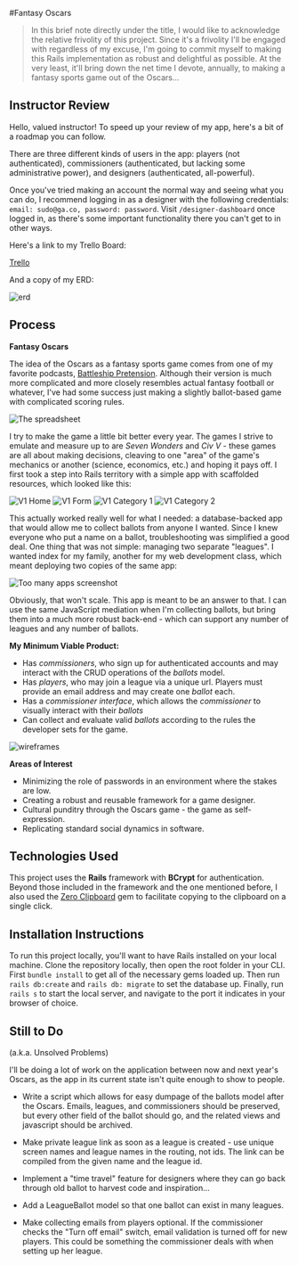 #Fantasy Oscars
>In this brief note directly under the title, I would like to acknowledge the relative frivolity of this project. Since it's a frivolity I'll be engaged with regardless of my excuse, I'm going to commit myself to making this Rails implementation as robust and delightful as possible. At the very least, it'll bring down the net time I devote, annually, to making a fantasy sports game out of the Oscars...

## Instructor Review

Hello, valued instructor! To speed up your review of my app, here's a bit of a roadmap you can follow.

There are three different kinds of users in the app: players (not authenticated), commissioners (authenticated, but lacking some administrative power), and designers (authenticated, all-powerful). 

Once you've tried making an account the normal way and seeing what you can do, I recommend logging in as a designer with the following credentials: `email: sudo@ga.co, password: password`. Visit `/designer-dashboard` once logged in, as there's some important functionality there you can't get to in other ways. 

Here's a link to my Trello Board:

[Trello](https://trello.com/b/imfbPujC/fantasy-oscars)

And a copy of my ERD:

![erd](readme_assets/erd.jpg)

## Process

**Fantasy Oscars**

The idea of the Oscars as a fantasy sports game comes from one of my favorite podcasts, [Battleship Pretension](http://battleshippretension.com/category/episode/). Although their version is much more complicated and more closely resembles actual fantasy football or whatever, I've had some success just making a slightly ballot-based game with complicated scoring rules.

![The spreadsheet](readme_assets/spreadsheet.jpg)

I try to make the game a little bit better every year. The games I strive to emulate and measure up to are *Seven Wonders* and *Civ V* - these games are all about making decisions, cleaving to one "area" of the game's mechanics or another (science, economics, etc.) and hoping it pays off. I first took a step into Rails territory with a simple app with scaffolded resources, which looked like this:

![V1 Home](readme_assets/index.jpg)
![V1 Form](readme_assets/ballot_form.jpg)
![V1 Category 1](readme_assets/category_1.jpg)
![V1 Category 2](readme_assets/category_2.jpg)

This actually worked really well for what I needed: a database-backed app that would allow me to collect ballots from anyone I wanted. Since I knew everyone who put a name on a ballot, troubleshooting was simplified a good deal. One thing that was not simple: managing two separate "leagues". I wanted index for my family, another for my web development class, which meant deploying two copies of the same app:

![Too many apps screenshot](readme_assets/too_many_apps.jpg)

Obviously, that won't scale. This app is meant to be an answer to that. I can use the same JavaScript mediation when I'm collecting ballots, but bring them into a much more robust back-end - which can support any number of leagues and any number of ballots.

**My Minimum Viable Product:**
* Has *commissioners*, who sign up for authenticated accounts and may interact with the CRUD operations of the *ballots* model. 
* Has *players*, who may join a league via a unique url. Players must provide an email address and may create one *ballot* each.
* Has a *commissioner interface*, which allows the *commissioner* to visually interact with their *ballots*
* Can collect and evaluate valid *ballots* according to the rules the developer sets for the game. 

![wireframes](readme_assets/wireframes.jpg)

**Areas of Interest**
* Minimizing the role of passwords in an environment where the stakes are low.
* Creating a robust and reusable framework for a game designer.
* Cultural punditry through the Oscars game - the game as self-expression.
* Replicating standard social dynamics in software.

## Technologies Used

This project uses the **Rails** framework with **BCrypt** for authentication. Beyond those included in the framework and the one mentioned before, I also used the [Zero Clipboard](https://github.com/zeroclipboard/zeroclipboard-rails) gem to facilitate copying to the clipboard on a single click.

## Installation Instructions

To run this project locally, you'll want to have Rails installed on your local machine. Clone the repository locally, then open the root folder in your CLI. First `bundle install` to get all of the necessary gems loaded up. Then run `rails db:create` and `rails db: migrate` to set the database up. Finally, run `rails s` to start the local server, and navigate to the port it indicates in your browser of choice.

## Still to Do

(a.k.a. Unsolved Problems)

I'll be doing a lot of work on the application between now and next year's Oscars, as the app in its current state isn't quite enough to show to people.

* Write a script which allows for easy dumpage of the ballots model after the Oscars. Emails, leagues, and commissioners should be preserved, but every other field of the ballot should go, and the related views and javascript should be archived.
* Make private league link as soon as a league is created - use unique screen names and league names in the routing, not ids. The link can be compiled from the given name and the league id. 


* Implement a "time travel" feature for designers where they can go back through old ballot to harvest code and inspiration...
* Add a LeagueBallot model so that one ballot can exist in many leagues.
* Make collecting emails from players optional. If the commissioner checks the "Turn off email" switch, email validation is turned off for new players. This could be something the commissioner deals with when setting up her league.
